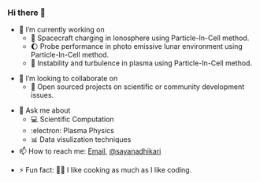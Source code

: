 ### Hi there 👋

- 🔭 I’m currently working on 
  - :rocket: Spacecraft charging in Ionosphere using Particle-In-Cell method.
  - :moon: Probe performance in photo emissive lunar environment using Particle-In-Cell method.
  - :ocean: Instability and turbulence in plasma using Particle-In-Cell method.
<!-- - 🌱 I’m currently learning ... -->
- 👯 I’m looking to collaborate on 
  - :handshake: Open sourced projects on scientific or community development issues. 
<!-- - 🤔 I’m looking for help with ...-->
- 💬 Ask me about 
  - :computer: Scientific Computation
  - :electron: Plasma Physics
  - :bar_chart: Data visulization techniques
- 📫 How to reach me: [Email](mailto:sayanadhikari207@gmail.com), [@sayanadhikari](https://twitter.com/sayanadhikari)
<!-- - 😄 Pronouns: ...-->
- ⚡ Fun fact: 	:man_cook: I like cooking as much as I like coding.
<!-- -->
